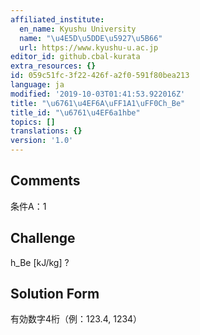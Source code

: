 ```yaml
---
affiliated_institute:
  en_name: Kyushu University
  name: "\u4E5D\u5DDE\u5927\u5B66"
  url: https://www.kyushu-u.ac.jp
editor_id: github.cbal-kurata
extra_resources: {}
id: 059c51fc-3f22-426f-a2f0-591f80bea213
language: ja
modified: '2019-10-03T01:41:53.922016Z'
title: "\u6761\u4EF6A\uFF1A1\uFF0Ch_Be"
title_id: "\u6761\u4EF6a1hbe"
topics: []
translations: {}
version: '1.0'
---
```


## Comments
条件A：1

## Challenge
h_Be [kJ/kg] ?

## Solution Form
有効数字4桁（例：123.4,  1234）





